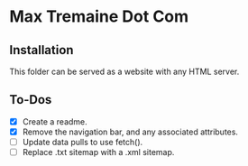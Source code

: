 # Max Tremaine Dot Com

## Installation

This folder can be served as a website with any HTML server.

## To-Dos

- [x] Create a readme.
- [x] Remove the navigation bar, and any associated attributes.
- [ ] Update data pulls to use fetch().
- [ ] Replace .txt sitemap with a .xml sitemap.